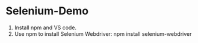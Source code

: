 # Selenium-Demo

1. Install npm  and VS code.
2. Use npm to install Selenium Webdriver: npm install selenium-webdriver
